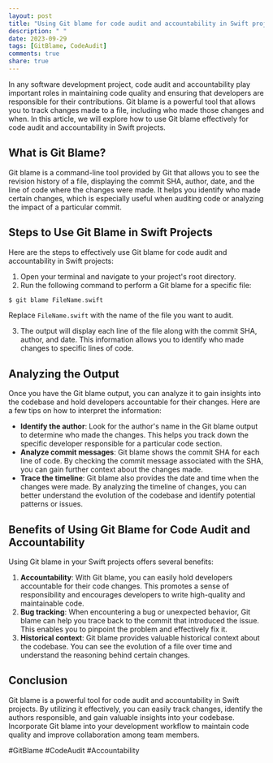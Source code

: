 ```yaml
---
layout: post
title: "Using Git blame for code audit and accountability in Swift projects"
description: " "
date: 2023-09-29
tags: [GitBlame, CodeAudit]
comments: true
share: true
---
```


In any software development project, code audit and accountability play important roles in maintaining code quality and ensuring that developers are responsible for their contributions. Git blame is a powerful tool that allows you to track changes made to a file, including who made those changes and when. In this article, we will explore how to use Git blame effectively for code audit and accountability in Swift projects.

## What is Git Blame?

Git blame is a command-line tool provided by Git that allows you to see the revision history of a file, displaying the commit SHA, author, date, and the line of code where the changes were made. It helps you identify who made certain changes, which is especially useful when auditing code or analyzing the impact of a particular commit.

## Steps to Use Git Blame in Swift Projects

Here are the steps to effectively use Git blame for code audit and accountability in Swift projects:

1. Open your terminal and navigate to your project's root directory.
2. Run the following command to perform a Git blame for a specific file:

```swift
$ git blame FileName.swift 
```

Replace `FileName.swift` with the name of the file you want to audit.

3. The output will display each line of the file along with the commit SHA, author, and date. This information allows you to identify who made changes to specific lines of code.

## Analyzing the Output

Once you have the Git blame output, you can analyze it to gain insights into the codebase and hold developers accountable for their changes. Here are a few tips on how to interpret the information:

- **Identify the author**: Look for the author's name in the Git blame output to determine who made the changes. This helps you track down the specific developer responsible for a particular code section.
- **Analyze commit messages**: Git blame shows the commit SHA for each line of code. By checking the commit message associated with the SHA, you can gain further context about the changes made.
- **Trace the timeline**: Git blame also provides the date and time when the changes were made. By analyzing the timeline of changes, you can better understand the evolution of the codebase and identify potential patterns or issues.

## Benefits of Using Git Blame for Code Audit and Accountability

Using Git blame in your Swift projects offers several benefits:

1. **Accountability**: With Git blame, you can easily hold developers accountable for their code changes. This promotes a sense of responsibility and encourages developers to write high-quality and maintainable code.
2. **Bug tracking**: When encountering a bug or unexpected behavior, Git blame can help you trace back to the commit that introduced the issue. This enables you to pinpoint the problem and effectively fix it.
3. **Historical context**: Git blame provides valuable historical context about the codebase. You can see the evolution of a file over time and understand the reasoning behind certain changes.

## Conclusion

Git blame is a powerful tool for code audit and accountability in Swift projects. By utilizing it effectively, you can easily track changes, identify the authors responsible, and gain valuable insights into your codebase. Incorporate Git blame into your development workflow to maintain code quality and improve collaboration among team members.

#GitBlame #CodeAudit #Accountability